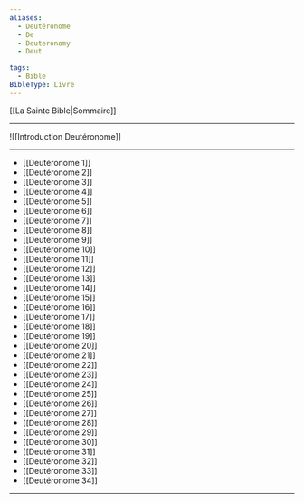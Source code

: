 ```yaml
---
aliases:
  - Deutéronome
  - De
  - Deuteronomy
  - Deut

tags:
  - Bible
BibleType: Livre
---
```

[[La Sainte Bible|Sommaire]]

---

![[Introduction Deutéronome]]

---
- [[Deutéronome 1]] 
- [[Deutéronome 2]] 
- [[Deutéronome 3]] 
- [[Deutéronome 4]] 
- [[Deutéronome 5]] 
- [[Deutéronome 6]] 
- [[Deutéronome 7]] 
- [[Deutéronome 8]] 
- [[Deutéronome 9]] 
- [[Deutéronome 10]] 
- [[Deutéronome 11]] 
- [[Deutéronome 12]] 
- [[Deutéronome 13]] 
- [[Deutéronome 14]] 
- [[Deutéronome 15]] 
- [[Deutéronome 16]] 
- [[Deutéronome 17]] 
- [[Deutéronome 18]] 
- [[Deutéronome 19]] 
- [[Deutéronome 20]] 
- [[Deutéronome 21]] 
- [[Deutéronome 22]] 
- [[Deutéronome 23]] 
- [[Deutéronome 24]] 
- [[Deutéronome 25]] 
- [[Deutéronome 26]] 
- [[Deutéronome 27]] 
- [[Deutéronome 28]] 
- [[Deutéronome 29]] 
- [[Deutéronome 30]] 
- [[Deutéronome 31]] 
- [[Deutéronome 32]] 
- [[Deutéronome 33]] 
- [[Deutéronome 34]] 


---
